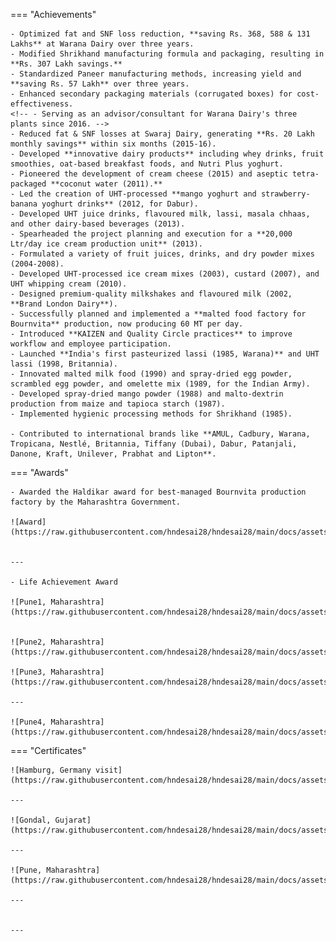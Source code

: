 

=== "Achievements"

    - Optimized fat and SNF loss reduction, **saving Rs. 368, 588 & 131 Lakhs** at Warana Dairy over three years.
    - Modified Shrikhand manufacturing formula and packaging, resulting in **Rs. 307 Lakh savings.**
    - Standardized Paneer manufacturing methods, increasing yield and **saving Rs. 57 Lakh** over three years.
    - Enhanced secondary packaging materials (corrugated boxes) for cost-effectiveness.
    <!-- - Serving as an advisor/consultant for Warana Dairy's three plants since 2016. -->
    - Reduced fat & SNF losses at Swaraj Dairy, generating **Rs. 20 Lakh monthly savings** within six months (2015-16).
    - Developed **innovative dairy products** including whey drinks, fruit smoothies, oat-based breakfast foods, and Nutri Plus yoghurt.
    - Pioneered the development of cream cheese (2015) and aseptic tetra-packaged **coconut water (2011).**
    - Led the creation of UHT-processed **mango yoghurt and strawberry-banana yoghurt drinks** (2012, for Dabur).
    - Developed UHT juice drinks, flavoured milk, lassi, masala chhaas, and other dairy-based beverages (2013).
    - Spearheaded the project planning and execution for a **20,000 Ltr/day ice cream production unit** (2013).
    - Formulated a variety of fruit juices, drinks, and dry powder mixes (2004-2008).
    - Developed UHT-processed ice cream mixes (2003), custard (2007), and UHT whipping cream (2010).
    - Designed premium-quality milkshakes and flavoured milk (2002, **Brand London Dairy**).
    - Successfully planned and implemented a **malted food factory for Bournvita** production, now producing 60 MT per day.
    - Introduced **KAIZEN and Quality Circle practices** to improve workflow and employee participation.
    - Launched **India's first pasteurized lassi (1985, Warana)** and UHT lassi (1998, Britannia).
    - Innovated malted milk food (1990) and spray-dried egg powder, scrambled egg powder, and omelette mix (1989, for the Indian Army).
    - Developed spray-dried mango powder (1988) and malto-dextrin production from maize and tapioca starch (1987).
    - Implemented hygienic processing methods for Shrikhand (1985).
    
    - Contributed to international brands like **AMUL, Cadbury, Warana, Tropicana, Nestlé, Britannia, Tiffany (Dubai), Dabur, Patanjali, Danone, Kraft, Unilever, Prabhat and Lipton**.

=== "Awards"

    - Awarded the Haldikar award for best-managed Bournvita production factory by the Maharashtra Government.

    ![Award](https://raw.githubusercontent.com/hndesai28/hndesai28/main/docs/assets/images/Haldikar_award.jpg)


    ---

    - Life Achievement Award

    ![Pune1, Maharashtra](https://raw.githubusercontent.com/hndesai28/hndesai28/main/docs/assets/images/life_achievement_award.jpg)


    ![Pune2, Maharashtra](https://raw.githubusercontent.com/hndesai28/hndesai28/main/docs/assets/images/img2.jpg)

    ![Pune3, Maharashtra](https://raw.githubusercontent.com/hndesai28/hndesai28/main/docs/assets/images/img3.jpg)

    ---

    ![Pune4, Maharashtra](https://raw.githubusercontent.com/hndesai28/hndesai28/main/docs/assets/images/img4.jpg)

    




    

=== "Certificates"


    ![Hamburg, Germany visit](https://raw.githubusercontent.com/hndesai28/hndesai28/main/docs/assets/images/Germany.jpg)

    ---

    ![Gondal, Gujarat](https://raw.githubusercontent.com/hndesai28/hndesai28/main/docs/assets/images/Gondal.jpg)

    ---

    ![Pune, Maharashtra](https://raw.githubusercontent.com/hndesai28/hndesai28/main/docs/assets/images/img1.jpg)

    ---

   
    ---

